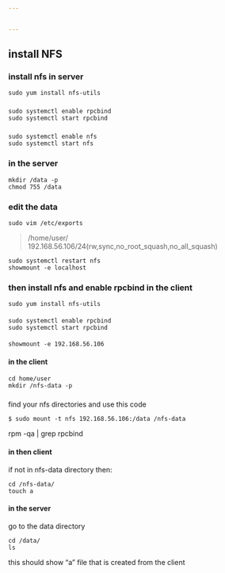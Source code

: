 ```yaml
---


---
```


<h2 id="install-nfs">install NFS</h2>
<h3 id="install-nfs-in-server">install nfs in server</h3>
<pre><code>sudo yum install nfs-utils
</code></pre>
<h3 id="section"></h3>
<pre><code>sudo systemctl enable rpcbind
sudo systemctl start rpcbind
</code></pre>
<h3 id="section-1"></h3>
<pre><code>sudo systemctl enable nfs
sudo systemctl start nfs
</code></pre>
<h3 id="in-the-server">in the server</h3>
<pre><code>mkdir /data -p
chmod 755 /data
</code></pre>
<h3 id="edit-the-data">edit the data</h3>
<pre><code>sudo vim /etc/exports
</code></pre>
<blockquote>
<p>/home/user/   192.168.56.106/24(rw,sync,no_root_squash,no_all_squash)</p>
</blockquote>
<pre><code>sudo systemctl restart nfs
showmount -e localhost
</code></pre>
<h3 id="then-install-nfs-and-enable-rpcbind-in-the-client">then install nfs and enable rpcbind in the client</h3>
<pre><code>sudo yum install nfs-utils
</code></pre>
<h4 id="section-2"></h4>
<pre><code>sudo systemctl enable rpcbind
sudo systemctl start rpcbind
</code></pre>
<h4 id="section-3"></h4>
<pre><code>showmount -e 192.168.56.106
</code></pre>
<h4 id="in-the-client">in the client</h4>
<pre><code>cd home/user
mkdir /nfs-data -p
</code></pre>
<h3 id="section-4"></h3>
<p>find your nfs directories and use this code</p>
<pre><code>$ sudo mount -t nfs 192.168.56.106:/data /nfs-data
</code></pre>
<p>rpm -qa | grep rpcbind</p>
<h4 id="in-then-client">in then client</h4>
<p>if not in nfs-data directory then:</p>
<pre><code>cd /nfs-data/
touch a
</code></pre>
<h4 id="in-the-server-1">in the server</h4>
<p>go to the data directory</p>
<pre><code>cd /data/
ls
</code></pre>
<p>this should show “a” file that is created from the client</p>

